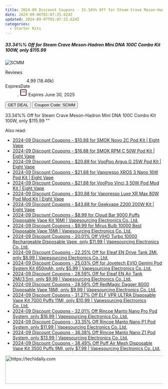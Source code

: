 ```yaml
---
title: 2024-09 Discount Coupons - 33.34%% Off for Steam Crave Meson-Hadron Mini DNA 100C Combo Kit 100W, only $115.99 | Vapesourcing Electronics Co.,Ltd.
date: 2024-09-06T01:07:25.624Z
updated: 2024-09-07T01:07:25.624Z
categories:
  - Starter Kits
---
```



<div class="max-w-4xl mx-auto grid grid-cols-1 lg:max-w-5xl lg:gap-x-20 lg:grid-cols-2">
  <div class="relative p-3 col-start-1 row-start-1 flex flex-col-reverse rounded-lg bg-gradient-to-t from-black/75 via-black/0 sm:bg-none sm:row-start-2 sm:p-0 lg:row-start-1">
    <h5 class="mt-1 text-lg font-semibold text-white sm:text-slate-900 md:text-2xl dark:sm:text-white">33.34%% Off for Steam Crave Meson-Hadron Mini DNA 100C Combo Kit 100W, only $115.99</h5>
  </div>
  
  <div class="col-start-1 col-end-3 row-start-1 grid gap-4 sm:mb-6 sm:grid-cols-4 lg:col-start-2 lg:row-span-6 lg:row-end-6 lg:mb-0 lg:gap-6">
      <img src="&quot;https://static.shareasale.com/image/90958/deal/SteamCraveMeson-HadronMiniDNA100CComboKit100W.png&quot;" onClick="javascript:window.open(decodeURIComponent('%22https%3A%2F%2Fwww.shareasale.com%2Fu.cfm%3Fd%3D986499%26m%3D90958%26u%3D4338022%22'), '_blank');void(0);" alt="SCMM" class="h-60 w-full rounded-lg object-cover sm:col-span-2 sm:h-52 lg:col-span-full" loading="lazy" />
    
  </div>
  <dl class="row-start-2 mt-4 flex items-center text-xs font-medium sm:row-start-3 sm:mt-1 md:mt-2.5 lg:row-start-2">
    <dt class="sr-only">Reviews</dt>
    <dd class="flex items-center text-indigo-600 dark:text-indigo-400">
      <svg width="24" height="24" fill="none" aria-hidden="true" class="mr-1 stroke-current dark:stroke-indigo-500">
        <path d="m12 5 2 5h5l-4 4 2.103 5L12 16l-5.103 3L9 14l-4-4h5l2-5Z" stroke-width="2" stroke-linecap="round" stroke-linejoin="round" />
      </svg>
      <span>4.99 <span class="font-normal text-slate-400">(18.46k)</span></span>
    </dd>
    <dt class="sr-only">ExpiresDate</dt>
    <dd class="flex items-center">
      <svg width="2" height="2" aria-hidden="true" fill="currentColor" class="mx-3 text-slate-300">
        <circle cx="1" cy="1" r="1" />
      </svg>
      <svg width="24" height="24" viewBox="0 0 24 24" fill="none" stroke="currentColor" stroke-width="2">
        <rect x="3" y="3" width="18" height="18" rx="2" fill="#fff" />
        <path d="M6 10L18 10" stroke="red" stroke-width="2" fill="none" />
        <path d="M10 6L10 18" stroke="#fff" stroke-width="2" fill="none" />
      </svg>
      Expires June 30, 2025    </dd>
  </dl>
  <div class="col-start-1 row-start-3 mt-4 self-center sm:col-start-2 sm:row-span-2 sm:row-start-2 sm:mt-0 lg:col-start-1 lg:row-start-3 lg:row-end-4 lg:mt-6">
    <button type="button" onClick="javascript:window.open(decodeURIComponent('%22https%3A%2F%2Fwww.shareasale.com%2Fu.cfm%3Fd%3D986499%26m%3D90958%26u%3D4338022%22'), '_blank');void(0);" class="rounded-lg bg-red-600 px-3 py-2 text-sm font-medium leading-6 text-white">GET DEAL</button>
    <button type="button" onClick="javascript:window.open(decodeURIComponent('%22https%3A%2F%2Fwww.shareasale.com%2Fu.cfm%3Fd%3D986499%26m%3D90958%26u%3D4338022%22'), '_blank');void(0);" class="border-dashed border-2 border-indigo-600 bg-green-100 text-sm leading-6 font-medium py-2 px-3 rounded-lg">Coupon Code: SCMM</button>
  </div>
  <p class="col-start-1 mt-4 text-sm leading-6 sm:col-span-2 lg:col-span-1 lg:row-start-4 lg:mt-6 dark:text-slate-400">
    33.34%% Off for Steam Crave Meson-Hadron Mini DNA 100C Combo Kit 100W, only $115.99 
""  </p>
</div>
<span class="atpl-alsoreadstyle">Also read:</span>
<div><ul>
<li><a href="https://coupons.techidaily.com/coupon-1087689-share-59344-sale/"><u>2024-09 Discount Coupons - $10.88 for SMOK Novo 2C Pod Kit | Eight Vape</u></a></li>
<li><a href="https://coupons.techidaily.com/coupon-1087683-share-59344-sale/"><u>2024-09 Discount Coupons - $16.88 for SMOK RPM C 50W Pod Kit | Eight Vape</u></a></li>
<li><a href="https://coupons.techidaily.com/coupon-1087692-share-59344-sale/"><u>2024-09 Discount Coupons - $20.88 for VooPoo Argus G 25W Pod Kit | Eight Vape</u></a></li>
<li><a href="https://coupons.techidaily.com/coupon-1087685-share-59344-sale/"><u>2024-09 Discount Coupons - $21.88 for Vaporesso XROS 3 Nano 16W Pod Kit | Eight Vape</u></a></li>
<li><a href="https://coupons.techidaily.com/coupon-1087694-share-59344-sale/"><u>2024-09 Discount Coupons - $21.88 for VooPoo Vinci 3 50W Pod Mod Kit | Eight Vape</u></a></li>
<li><a href="https://coupons.techidaily.com/coupon-1087682-share-59344-sale/"><u>2024-09 Discount Coupons - $30.88 for Vaporesso Luxe XR Max 80W Pod Mod Kit | Eight Vape</u></a></li>
<li><a href="https://coupons.techidaily.com/coupon-1087690-share-59344-sale/"><u>2024-09 Discount Coupons - $43.88 for Geekvape Z200 200W Kit | Eight Vape</u></a></li>
<li><a href="https://coupons.techidaily.com/coupon-1088662-share-90958-sale/"><u>2024-09 Discount Coupons - $8.99 for Cloud Bar 9000 Puffs Disposable Vape Kit 16Ml | Vapesourcing Electronics Co.,Ltd.</u></a></li>
<li><a href="https://coupons.techidaily.com/coupon-1086978-share-90958-sale/"><u>2024-09 Discount Coupons - $9.99 for Mirus Bulb 10000 Best Disposable Vape 15Ml | Vapesourcing Electronics Co.,Ltd.</u></a></li>
<li><a href="https://coupons.techidaily.com/coupon-1087677-share-90958-sale/"><u>2024-09 Discount Coupons - 20.01% Off VIHO Turbo 10000 Rechargeable Disposable Vape, only $11.99 | Vapesourcing Electronics Co.,Ltd.</u></a></li>
<li><a href="https://coupons.techidaily.com/coupon-1088908-share-90958-sale/"><u>2024-09 Discount Coupons - 22.25% Off for Eleaf EN Drive Tank 2Ml, only $6.99 | Vapesourcing Electronics Co.,Ltd.</u></a></li>
<li><a href="https://coupons.techidaily.com/coupon-1088907-share-90958-sale/"><u>2024-09 Discount Coupons - 25.03% Off for Joyetech EVIO Gemini Pod System Kit 650mAh, only $5.99 | Vapesourcing Electronics Co.,Ltd.</u></a></li>
<li><a href="https://coupons.techidaily.com/coupon-1088909-share-90958-sale/"><u>2024-09 Discount Coupons - 28.59% Off for Eleaf EN Air Tank 2Ml/3.5ml, only $9.99 | Vapesourcing Electronics Co.,Ltd.</u></a></li>
<li><a href="https://coupons.techidaily.com/coupon-1087678-share-90958-sale/"><u>2024-09 Discount Coupons - 28.59% Off RedMagic Dagger 8000 Disposable Vape 18Ml, only $9.99 | Vapesourcing Electronics Co.,Ltd.</u></a></li>
<li><a href="https://coupons.techidaily.com/coupon-1087456-share-90958-sale/"><u>2024-09 Discount Coupons - 31.27% Off ELF VPR ULTRA Disposable Vape Kit 7000 Puffs 11Ml, only $10.99 | Vapesourcing Electronics Co.,Ltd.</u></a></li>
<li><a href="https://coupons.techidaily.com/coupon-1087247-share-90958-sale/"><u>2024-09 Discount Coupons - 32.01% Off Rincoe Manto Nano Pro Pod System, only $16.99 | Vapesourcing Electronics Co.,Ltd.</u></a></li>
<li><a href="https://coupons.techidaily.com/coupon-1087245-share-90958-sale/"><u>2024-09 Discount Coupons - 33.35% Off Rincoe Manto Nano P1 Pod System, only $11.99 | Vapesourcing Electronics Co.,Ltd.</u></a></li>
<li><a href="https://coupons.techidaily.com/coupon-1087246-share-90958-sale/"><u>2024-09 Discount Coupons - 36.38% Off Rincoe Manto Nano Z1 Pod System, only $13.99 | Vapesourcing Electronics Co.,Ltd.</u></a></li>
<li><a href="https://coupons.techidaily.com/coupon-1087128-share-90958-sale/"><u>2024-09 Discount Coupons - 38.49% Off Puff Air Mesh Disposable Vape Kit 3500 Puffs 9Ml, only $7.99 | Vapesourcing Electronics Co.,Ltd.</u></a></li>
</ul></div>

<ins class="adsbygoogle"
      style="display:block"
      data-ad-client="ca-pub-7571918770474297"
      data-ad-slot="8358498916"
      data-ad-format="auto"
      data-full-width-responsive="true"></ins>
<!-- affiliate ads begin -->
<a href="https://ephamedtechinc.pxf.io/c/5597632/2135475/26400" target="_top" id="2135475">
  <img src="//a.impactradius-go.com/display-ad/26400-2135475" border="0" alt="https://techidaily.com" width="728" height="90"/>
</a>
<img height="0" width="0" src="https://ephamedtechinc.pxf.io/i/5597632/2135475/26400" style="position:absolute;visibility:hidden;" border="0" />
<!-- affiliate ads end -->